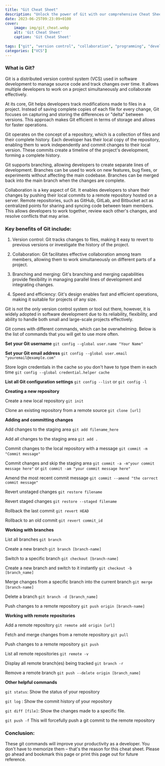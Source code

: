 ```yaml
---
title: "Git Cheat Sheet"
description: "Unlock the power of Git with our comprehensive Cheat Sheet. Streamline your version control workflow and collaborate effectively using Git in no time!"
date: 2023-06-25T09:23:09+0100
cover:
    image: img/git_cheat.webp
    alt: 'Git Cheat Sheet'
    caption: 'Git Cheat Sheet'
    
tags: ["git", "version control", "collaboration", "programming", "developer"]
categories: ["VCS"]
---
```


### What is Git?

Git is a distributed version control system (VCS) used in software development to manage source code and track changes over time. It allows multiple developers to work on a project simultaneously and collaborate effectively.

At its core, Git helps developers track modifications made to files in a project. Instead of saving complete copies of each file for every change, Git focuses on capturing and storing the differences or "delta" between versions. This approach makes Git efficient in terms of storage and allows for faster operations.

Git operates on the concept of a repository, which is a collection of files and their complete history. Each developer has their local copy of the repository, enabling them to work independently and commit changes to their local version. These commits create a timeline of the project's development, forming a complete history.

Git supports branching, allowing developers to create separate lines of development. Branches can be used to work on new features, bug fixes, or experiments without affecting the main codebase. Branches can be merged back into the main branch when the changes are complete.

Collaboration is a key aspect of Git. It enables developers to share their changes by pushing their local commits to a remote repository hosted on a server. Remote repositories, such as GitHub, GitLab, and Bitbucket act as centralized points for sharing and syncing code between team members. This allows developers to work together, review each other's changes, and resolve conflicts that may arise.

### Key benefits of Git include:

1. Version control: Git tracks changes to files, making it easy to revert to previous versions or investigate the history of the project.

2. Collaboration: Git facilitates effective collaboration among team members, allowing them to work simultaneously on different parts of a project.

3. Branching and merging: Git's branching and merging capabilities provide flexibility in managing parallel lines of development and integrating changes.

4. Speed and efficiency: Git's design enables fast and efficient operations, making it suitable for projects of any size.

Git is not the only version control system or tool out there, however, it is widely adopted in software development due to its reliability, flexibility, and ability to handle both small and large-scale projects effectively.

Git comes with different commands, which can be overwhelming. Below is the list of commands that you will get to use more often.

**Set your Git username**
`git config --global user.name "Your Name"`

**Set your Git email address**
`git config --global user.email "youremail@example.com"`

Store login credentials in the cache so you don't have to type them in each time
`git config --global credential.helper cache`

**List all Git configuration settings**
`git config --list` or `git config -l`

**Creating a new repository**

Create a new local repository
`git init` 

Clone an existing repository from a remote source
`git clone [url]`

**Adding and committing changes**

Add changes to the staging area
`git add filename_here`

Add all changes to the staging area
`git add .` 

Commit changes to the local repository with a message
`git commit -m "Commit message"` 

Commit changes and skip the staging area
`git commit -a -m"your commit message here"`
or
`git commit -am "your commit message here"`

Amend the most recent commit message
`git commit --amend "the correct commit message"`

Revert unstaged changes
`git restore filename`

Revert staged changes
`git restore --staged filename`

Rollback the last commit
`git revert HEAD`

Rollback to an old commit
`git revert commit_id`

**Working with branches**

List all branches
`git branch`

Create a new branch
`git branch [branch-name]`

 Switch to a specific branch
`git checkout [branch-name]`

Create a new branch and switch to it instantly
`git checkout -b [branch_name]`

Merge changes from a specific branch into the current branch
`git merge [branch-name]` 

Delete a branch
`git branch -d [branch_name]`

Push changes to a remote repository
`git push origin [branch-name]` 

**Working with remote repositories**

Add a remote repository
`git remote add origin [url]` 

 Fetch and merge changes from a remote repository
`git pull` 

Push changes to a remote repository
`git push` 

List all remote repositories
`git remote -v` 

Display all remote branch(es) being tracked
`git branch -r`

Remove a remote branch
`git push --delete origin [branch_name]`

**Other helpful commands**

`git status`: Show the status of your repository

`git log` : Show the commit history of your repository

`git diff [file]`: Show the changes made to a specific file.

`git push -f` This will forcefully push a git commit to the remote repository

### Conclusion:

These git commands will improve your productivity as a developer. You don't have to memorize them – that's the reason for this cheat sheet. Please go ahead and bookmark this page or print this page out for future reference.